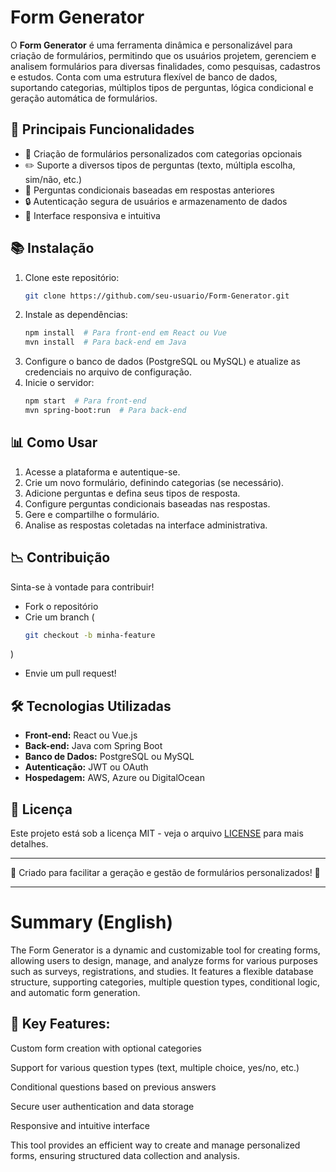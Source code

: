 # Form Generator

O **Form Generator** é uma ferramenta dinâmica e personalizável para criação de formulários, permitindo que os usuários projetem, gerenciem e analisem formulários para diversas finalidades, como pesquisas, cadastros e estudos. Conta com uma estrutura flexível de banco de dados, suportando categorias, múltiplos tipos de perguntas, lógica condicional e geração automática de formulários.

## 🔧 Principais Funcionalidades
- 📃 Criação de formulários personalizados com categorias opcionais
- ✏️ Suporte a diversos tipos de perguntas (texto, múltipla escolha, sim/não, etc.)
- 🔄 Perguntas condicionais baseadas em respostas anteriores
- 🔒 Autenticação segura de usuários e armazenamento de dados
- 📝 Interface responsiva e intuitiva

## 📚 Instalação
1. Clone este repositório:
   ```bash
   git clone https://github.com/seu-usuario/Form-Generator.git
   ```
2. Instale as dependências:
   ```bash
   npm install  # Para front-end em React ou Vue
   mvn install  # Para back-end em Java
   ```
3. Configure o banco de dados (PostgreSQL ou MySQL) e atualize as credenciais no arquivo de configuração.
4. Inicie o servidor:
   ```bash
   npm start  # Para front-end
   mvn spring-boot:run  # Para back-end
   ```

## 📊 Como Usar
1. Acesse a plataforma e autentique-se.
2. Crie um novo formulário, definindo categorias (se necessário).
3. Adicione perguntas e defina seus tipos de resposta.
4. Configure perguntas condicionais baseadas nas respostas.
5. Gere e compartilhe o formulário.
6. Analise as respostas coletadas na interface administrativa.

## 📉 Contribuição
Sinta-se à vontade para contribuir!
- Fork o repositório
- Crie um branch (
  ```bash
  git checkout -b minha-feature
  ```
)
- Envie um pull request!

## 🛠 Tecnologias Utilizadas
- **Front-end:** React ou Vue.js
- **Back-end:** Java com Spring Boot
- **Banco de Dados:** PostgreSQL ou MySQL
- **Autenticação:** JWT ou OAuth
- **Hospedagem:** AWS, Azure ou DigitalOcean

## 🎉 Licença
Este projeto está sob a licença MIT - veja o arquivo [LICENSE](LICENSE) para mais detalhes.

---
🚀 Criado para facilitar a geração e gestão de formulários personalizados! 🚀

---

# Summary (English)

The Form Generator is a dynamic and customizable tool for creating forms, allowing users to design, manage, and analyze forms for various purposes such as surveys, registrations, and studies. It features a flexible database structure, supporting categories, multiple question types, conditional logic, and automatic form generation.

## 🔧 Key Features:

Custom form creation with optional categories

Support for various question types (text, multiple choice, yes/no, etc.)

Conditional questions based on previous answers

Secure user authentication and data storage

Responsive and intuitive interface

This tool provides an efficient way to create and manage personalized forms, ensuring structured data collection and analysis.

